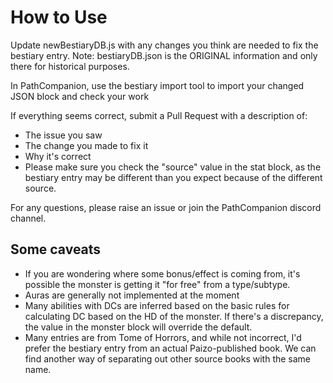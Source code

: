# How to Use
Update newBestiaryDB.js with any changes you think are needed to fix the bestiary entry.
Note: bestiaryDB.json is the ORIGINAL information and only there for historical purposes.

In PathCompanion, use the bestiary import tool to import your changed JSON block and check your work

If everything seems correct, submit a Pull Request with a description of:
* The issue you saw
* The change you made to fix it
* Why it's correct
* Please make sure you check the "source" value in the stat block, as the bestiary entry may be different than you expect because of the different source.

For any questions, please raise an issue or join the PathCompanion discord channel.

## Some caveats
* If you are wondering where some bonus/effect is coming from, it's possible the monster is getting it "for free" from a type/subtype.
* Auras are generally not implemented at the moment
* Many abilities with DCs are inferred based on the basic rules for calculating DC based on the HD of the monster. If there's a discrepancy, the value in the monster block will override the default.
* Many entries are from Tome of Horrors, and while not incorrect, I'd prefer the bestiary entry from an actual Paizo-published book. We can find another way of separating out other source books with the same name.
